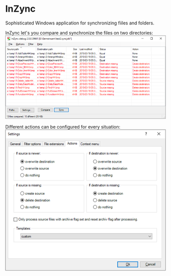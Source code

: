 # InZync
Sophisticated Windows application for synchronizing fiiles and folders.

InZync let's you compare and synchronize the files on two directories:
![main window](https://github.com/b43r/inzync/blob/master/img/main.png "main window")

Different actions can be configured for every situation:
![settings window](https://github.com/b43r/inzync/blob/master/img/settings.png "settings window")
